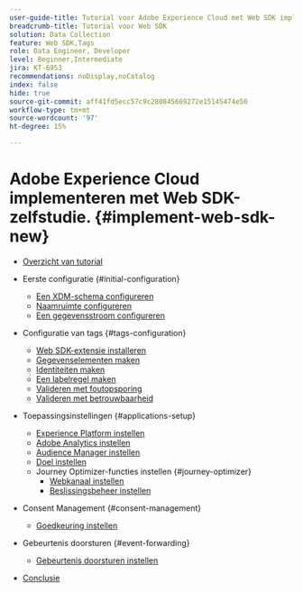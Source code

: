 ```yaml
---
user-guide-title: Tutorial voor Adobe Experience Cloud met Web SDK implementeren
breadcrumb-title: Tutorial voor Web SDK
solution: Data Collection
feature: Web SDK,Tags
role: Data Engineer, Developer
level: Beginner,Intermediate
jira: KT-6953
recommendations: noDisplay,noCatalog
index: false
hide: true
source-git-commit: aff41fd5ecc57c9c280845669272e15145474e50
workflow-type: tm+mt
source-wordcount: '97'
ht-degree: 15%

---
```



# Adobe Experience Cloud implementeren met Web SDK-zelfstudie. {#implement-web-sdk-new}

+ [Overzicht van tutorial](overview.md)
+ Eerste configuratie {#initial-configuration}
   + [Een XDM-schema configureren](configure-schemas.md)
   + [Naamruimte configureren](configure-identities.md)
   + [Een gegevensstroom configureren](configure-datastream.md)

+ Configuratie van tags {#tags-configuration}
   + [Web SDK-extensie installeren](install-web-sdk.md)
   + [Gegevenselementen maken](create-data-elements.md)
   + [Identiteiten maken](create-identities.md)
   + [Een labelregel maken](create-tag-rule.md)
   + [Valideren met foutopsporing](validate-with-debugger.md)
   + [Valideren met betrouwbaarheid](validate-with-assurance.md)

+ Toepassingsinstellingen {#applications-setup}
   + [Experience Platform instellen](setup-experience-platform.md)
   + [Adobe Analytics instellen](setup-analytics.md)
   + [Audience Manager instellen](setup-audience-manager.md)
   + [Doel instellen](setup-target.md)
   + Journey Optimizer-functies instellen {#journey-optimizer}
      + [Webkanaal instellen](journey-optimizer/setup-web-channel.md)
      + [Beslissingsbeheer instellen](journey-optimizer/setup-decision-management.md)

+ Consent Management {#consent-management}
   + [Goedkeuring instellen](setup-consent.md)

+ Gebeurtenis doorsturen {#event-forwarding}
   + [Gebeurtenis doorsturen instellen](setup-event-forwarding.md)

+ [Conclusie](conclusion.md)

